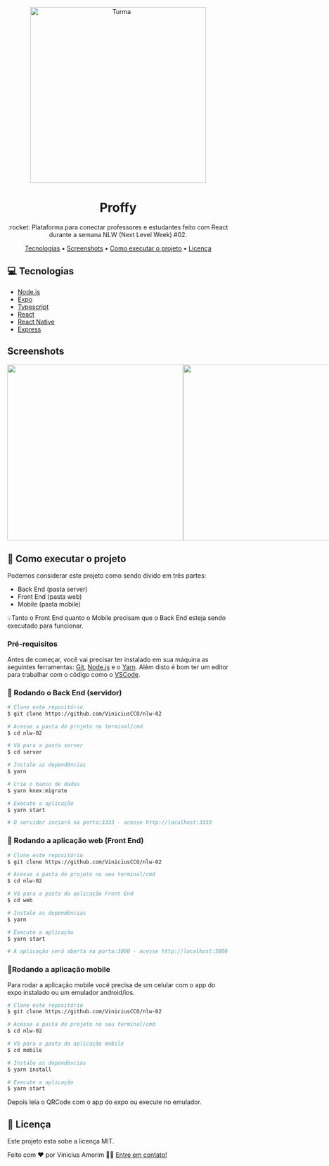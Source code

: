 <p align="center">
   <img src="https://github.com/ViniciusCCO/nlw-02/tree/master/assets/landing.svg" alt="Turma" width="400"/>   
</p>

<h1 align="center">Proffy</h1>
<p align="center">:rocket: Plataforma para conectar professores e estudantes feito com React durante a semana NLW (Next Level Week) #02.</p>

<p align="center">
 <a href="#computer-Tecnologias">Tecnologias</a> •
 <a href="#Screenshots">Screenshots</a> • 
 <a href="#rocket-Como-executar-o-projeto">Como executar o projeto</a> • 
 <a href="#memo-licença">Licença</a>
</p>

## :computer: Tecnologias
<ul>
  <li><a href="https://nodejs.org/">Node.js</a></li>
  <li><a href="https://expo.io/">Expo</a></li>
  <li><a href="https://www.typescriptlang.org/">Typescript</a></li>
  <li><a href="https://reactjs.org/">React</a></li>
  <li><a href="https://reactnative.dev/">React Native</a></li>
  <li><a href="https://expressjs.com/en/api.html#express">Express</a></li>
</ul>

## Screenshots
<div style="display: flex; flex-direction: 'row'; align-items: 'center';">
   <img src="https://github.com/ViniciusCCO/nlw-02/tree/master/assets/web-landing.png" width="400px">
   <img src="https://github.com/ViniciusCCO/nlw-02/tree/master/assets/web-list.png" width="400px">
</div>

## :rocket: Como executar o projeto

<p>Podemos considerar este projeto como sendo divido em três partes:</p>
<ul>
  <li>Back End (pasta server)</li>
  <li>Front End (pasta web)</li>
  <li>Mobile (pasta mobile)</li>
</ul>

<p>💡Tanto o Front End quanto o Mobile precisam que o Back End esteja sendo executado para funcionar.</p>

### Pré-requisitos

<p>Antes de começar, você vai precisar ter instalado em sua máquina as seguintes ferramentas:
<a href="https://git-scm.com">Git</a>, <a href="https://nodejs.org/">Node.js</a> e o <a href="https://yarnpkg.com/">Yarn</a>. 
Além disto é bom ter um editor para trabalhar com o código como o <a href="https://code.visualstudio.com/">VSCode</a>.</p>

### 🎲 Rodando o Back End (servidor)

```bash
# Clone este repositório
$ git clone https://github.com/ViniciusCCO/nlw-02

# Acesse a pasta do projeto no terminal/cmd
$ cd nlw-02

# Vá para a pasta server
$ cd server

# Instale as dependências
$ yarn

# Crie o banco de dados
$ yarn knex:migrate

# Execute a aplicação
$ yarn start

# O servidor inciará na porta:3333 - acesse http://localhost:3333 
```

### 🧭 Rodando a aplicação web (Front End)

```bash
# Clone este repositório
$ git clone https://github.com/ViniciusCCO/nlw-02

# Acesse a pasta do projeto no seu terminal/cmd
$ cd nlw-02

# Vá para a pasta da aplicação Front End
$ cd web

# Instale as dependências
$ yarn

# Execute a aplicação
$ yarn start

# A aplicação será aberta na porta:3000 - acesse http://localhost:3000
```

### 📱Rodando a aplicação mobile

<p>Para rodar a aplicação mobile você precisa de um celular com o app do expo instalado ou um emulador android/ios.</p>

```bash
# Clone este repositório
$ git clone https://github.com/ViniciusCCO/nlw-02

# Acesse a pasta do projeto no seu terminal/cmd
$ cd nlw-02

# Vá para a pasta da aplicação mobile
$ cd mobile

# Instale as dependências
$ yarn install

# Execute a aplicação
$ yarn start
```
<p>Depois leia o QRCode com o app do expo ou execute no emulador.</p>

## :memo: Licença

Este projeto esta sobe a licença MIT.

Feito com ❤️ por Vinicius Amorim 👋🏽 [Entre em contato!](https://www.linkedin.com/in/vinicius-amorim-6505/)
